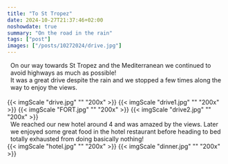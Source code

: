 ```yaml
---
title: "To St Tropez"
date: 2024-10-27T21:37:46+02:00
noshowdate: true
summary: "On the road in the rain"
tags: ["post"]
images: ["/posts/10272024/drive.jpg"]
---
```





<div style="display:flex; justify-content: center">
<div style="flex-basis: 97%">
On our way towards St Tropez and the Mediterranean we continued to avoid highways as much as possible!<br>
It was a great drive despite the rain and we stopped a few times along the way to enjoy the views.<br>
<br>

</div>
</div>

<div style="display:flex; justify-content: center; flex-wrap: wrap">
{{< imgScale "drive.jpg" "" "200x" >}}
{{< imgScale "drive1.jpg" "" "200x" >}}
{{< imgScale "FORT.jpg" "" "200x" >}}
{{< imgScale "drive2.jpg" "" "200x" >}}
</div>


<div style="display:flex; justify-content: center">
<div style="flex-basis: 97%">
We reached our new hotel around 4 and was amazed by the views. Later we enjoyed some great food in the hotel restaurant before heading to bed totally exhausted from doing basically nothing!   
</div>
</div>

<div style="display:flex; justify-content: center; flex-wrap: wrap">
{{< imgScale "hotel.jpg" "" "200x" >}}
{{< imgScale "dinner.jpg" "" "200x" >}}


</div>